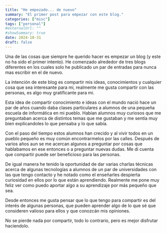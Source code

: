 ```yaml
---
title: "He empezado... de nuevo"
summary: "El primer post para empezar con este blog."
categories: ["misc"]
tags: ["personal"]
#externalUrl: ""
#showSummary: true
date: 2024-10-31
draft: false
---
```


Una de las cosas que siempre he querido hacer es empezar un blog (y este no ha sido el primer intento). He comenzado alrededor de tres blogs diferentes en los cuales solo he publicado un par de entradas para nunca mas escribir en el de nuevo.

La intención de este blog es compartir mis ideas, conocimientos y cualquier cosa que sea interesante para mi, realmente me gusta compartir con las personas, es algo muy gratificante para mi.

Esta idea de compartir conocimiento e ideas con el mundo nació hace un par de años cuando daba clases particulares a alumnos de una pequeña escuela de informática en mi pueblo. Habían alumnos muy curiosos que me preguntaban acerca de distintos temas que me gustaban y me sentía muy bien explicandoles lo que pensaba y lo que sabía.

Con el paso del tiempo estos alumnos han crecido y al vivir todos en un pueblo pequeño es muy común encontrarmelos por las calles. Después de varios años aun se me acercan algunos a preguntar por cosas que hablabamos en ese entonces o a preguntar nuevas dudas. Me di cuenta que compartir puede ser beneficioso para las personas.

De igual manera he tenido la oportunidad de dar varias charlas técnicas acerca de algunas tecnologías a alumnos de un par de universidades con las que tengo contacto y he notado como el enseñarles despierta curiosidad en ellos por lo que están aprendiendo. Realmente me pone muy feliz ver como puedo aportar algo a su aprendizaje por más pequeño que sea.

Desde entonces me gusta pensar que lo que tengo para compartir es del interés de algunas personas, que pueden aprender algo de lo que sé que consideren valioso para ellos y que conozcán mis opiniones.

No se pierde nada por compartir, todo lo contrario, pero es mejor disfrutar haciendolo.